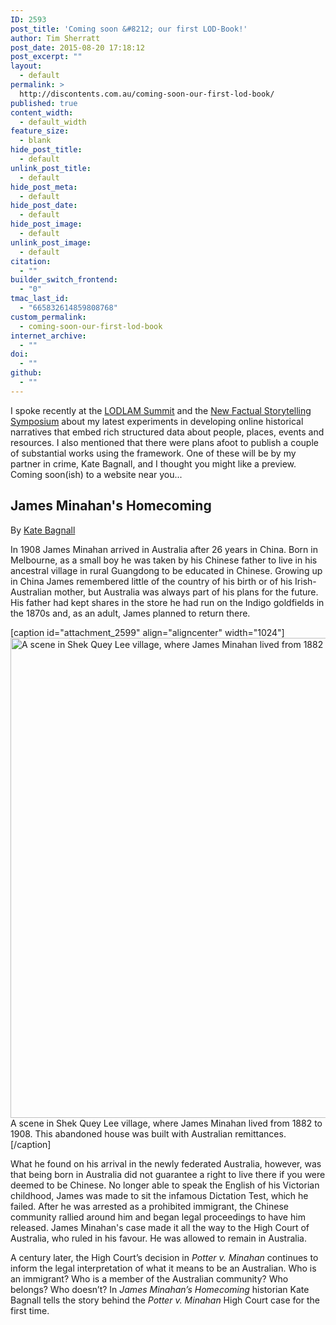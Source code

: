 ```yaml
---
ID: 2593
post_title: 'Coming soon &#8212; our first LOD-Book!'
author: Tim Sherratt
post_date: 2015-08-20 17:18:12
post_excerpt: ""
layout:
  - default
permalink: >
  http://discontents.com.au/coming-soon-our-first-lod-book/
published: true
content_width:
  - default_width
feature_size:
  - blank
hide_post_title:
  - default
unlink_post_title:
  - default
hide_post_meta:
  - default
hide_post_date:
  - default
hide_post_image:
  - default
unlink_post_image:
  - default
citation:
  - ""
builder_switch_frontend:
  - "0"
tmac_last_id:
  - "665832614859808768"
custom_permalink:
  - coming-soon-our-first-lod-book
internet_archive:
  - ""
doi:
  - ""
github:
  - ""
---
```

I spoke recently at the <a href="http://summit2015.lodlam.net/2015/07/10/lod-book/">LODLAM Summit</a> and the <a href="http://discontents.com.au/stories-for-machines-data-for-humans/">New Factual Storytelling Symposium</a> about my latest experiments in developing online historical narratives that embed rich structured data about people, places, events and resources. I also mentioned that there were plans afoot to publish a couple of substantial works using the framework. One of these will be by my partner in crime, Kate Bagnall, and I thought you might like a preview. Coming soon(ish) to a website near you...
<h2>James Minahan's Homecoming</h2>
By <a href="http://katebagnall.com">Kate Bagnall</a>

In 1908 James Minahan arrived in Australia after 26 years in China. Born in Melbourne, as a small boy he was taken by his Chinese father to live in his ancestral village in rural Guangdong to be educated in Chinese. Growing up in China James remembered little of the country of his birth or of his Irish-Australian mother, but Australia was always part of his plans for the future. His father had kept shares in the store he had run on the Indigo goldfields in the 1870s and, as an adult, James planned to return there.

[caption id="attachment_2599" align="aligncenter" width="1024"]<a href="http://discontents.com.au/wp-content/uploads/2015/08/Abandoned-house-in-Shiquli.jpg"><img class="size-large wp-image-2599" src="http://discontents.com.au/wp-content/uploads/2015/08/Abandoned-house-in-Shiquli-1024x768.jpg" alt="A scene in Shek Quey Lee village, where James Minahan lived from 1882 to 1908. This abandoned house was built with Australian remittances." width="1024" height="768" /></a> A scene in Shek Quey Lee village, where James Minahan lived from 1882 to 1908. This abandoned house was built with Australian remittances.[/caption]

What he found on his arrival in the newly federated Australia, however, was that being born in Australia did not guarantee a right to live there if you were deemed to be Chinese. No longer able to speak the English of his Victorian childhood, James was made to sit the infamous Dictation Test, which he failed. After he was arrested as a prohibited immigrant, the Chinese community rallied around him and began legal proceedings to have him released. James Minahan's case made it all the way to the High Court of Australia, who ruled in his favour. He was allowed to remain in Australia.

A century later, the High Court’s decision in <i>Potter v. Minahan</i> continues to inform the legal interpretation of what it means to be an Australian. Who is an immigrant? Who is a member of the Australian community? Who belongs? Who doesn’t? In <em>James Minahan’s Homecoming</em> historian Kate Bagnall tells the story behind the <i>Potter v. Minahan</i> High Court case for the first time.
<div></div>